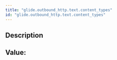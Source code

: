 ```yaml
---
title: "glide.outbound_http.text.content_types"
id: "glide.outbound_http.text.content_types"
---
```

## Description



## Value: 
```

```